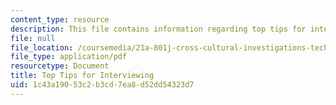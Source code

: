 ```yaml
---
content_type: resource
description: This file contains information regarding top tips for interviewing.
file: null
file_location: /coursemedia/21a-801j-cross-cultural-investigations-technology-and-development-fall-2012/1c43a19053c2b3cd7ea8d52dd54323d7_MIT21A_801JF12_TopTipInt.pdf
file_type: application/pdf
resourcetype: Document
title: Top Tips for Interviewing
uid: 1c43a190-53c2-b3cd-7ea8-d52dd54323d7
---
```


